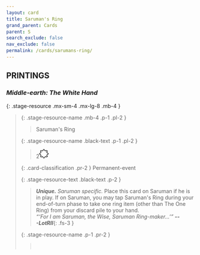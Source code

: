 ```yaml
---
layout: card
title: Saruman's Ring
grand_parent: Cards
parent: S
search_exclude: false
nav_exclude: false
permalink: /cards/sarumans-ring/
---
```


## PRINTINGS


### _Middle-earth: The White Hand_

{: .stage-resource .mx-sm-4 .mx-lg-8 .mb-4 }
> {: .stage-resource-name .mb-4 .p-1 .pl-2 }
> > <div class="card-mp"></div>
> > <div class="card-name">Saruman's Ring</div>
>
> {: .stage-resource-name .black-text .p-1 .pl-2 }
> > 2![](/assets/images/stage-point.svg)
>
> {: .card-classification .pr-2 }
> Permanent-event
>
> {: .stage-resource-text .black-text .p-2 }
> > _**Unique.**_ _Saruman specific._ Place this card on Saruman if he is in play. If on Saruman, you may tap Saruman's Ring during your end-of-turn phase to take one ring item (other than The One Ring) from your discard pile to your hand. <br>_“‘For I am Saruman, the Wise, Saruman Ring-maker...’”_ ***---&#65279;LotRII***{: .fs-3 } 
> 
> {: .stage-resource-name .p-1 .pr-2 }
> > <div class="card-shield"></div>
> > <div class="card-corruption">&nbsp;</div>
